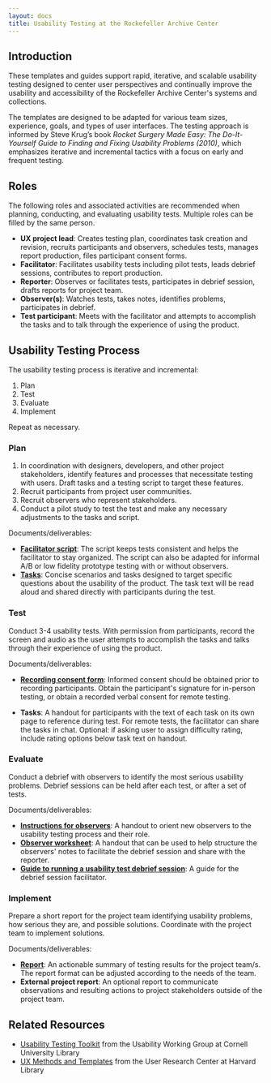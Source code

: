 ```yaml
---
layout: docs
title: Usability Testing at the Rockefeller Archive Center
---
```


## Introduction
These templates and guides support rapid, iterative, and scalable usability testing designed to center user perspectives and continually improve the usability and accessibility of the Rockefeller Archive Center's systems and collections.

The templates are designed to be adapted for various team sizes, experience, goals, and types of user interfaces. The testing approach is informed by Steve Krug’s book _Rocket Surgery Made Easy: The Do-It-Yourself Guide to Finding and Fixing Usability Problems (2010)_, which emphasizes iterative and incremental tactics with a focus on early and frequent testing.

## Roles
The following roles and associated activities are recommended when planning, conducting, and evaluating usability tests. Multiple roles can be filled by the same person.

- **UX project lead**: Creates testing plan, coordinates task creation and revision, recruits participants and observers, schedules tests, manages report production, files participant consent forms.
- **Facilitator**: Facilitates usability tests including pilot tests, leads debrief sessions, contributes to report production.
- **Reporter**: Observes or facilitates tests, participates in debrief session, drafts reports for project team.
- **Observer(s)**: Watches tests, takes notes, identifies problems, participates in debrief.
- **Test participant**: Meets with the facilitator and attempts to accomplish the tasks and to talk through the experience of using the product.

## Usability Testing Process
The usability testing process is iterative and incremental:
1. Plan
2. Test
3. Evaluate
4. Implement

Repeat as necessary.
### Plan
1. In coordination with designers, developers, and other project stakeholders, identify features and processes that necessitate testing with users. Draft tasks and a testing script to target these features.
2. Recruit participants from project user communities.
3. Recruit observers who represent stakeholders.
4. Conduct a pilot study to test the test and make any necessary adjustments to the tasks and script.

Documents/deliverables:

- **[Facilitator script](facilitator-script)**: The script keeps tests consistent and helps the facilitator to stay organized. The script can also be adapted for informal A/B or low fidelity prototype testing with or without observers.
- **[Tasks](tasks-template)**: Concise scenarios and tasks designed to target specific questions about the usability of the product. The task text will be read aloud and shared directly with participants during the test.

### Test

Conduct 3-4 usability tests. With permission from participants, record the screen and audio as the user attempts to accomplish the tasks and talks through their experience of using the product.

Documents/deliverables:
- **[Recording consent form](consent)**: Informed consent should be obtained prior to recording participants. Obtain the participant's signature for in-person testing, or obtain a recorded verbal consent for remote testing.

- **Tasks**: A handout for participants with the text of each task on its own page to reference during test. For remote tests, the facilitator can share the tasks in chat. Optional: if asking user to assign difficulty rating, include rating options below task text on handout.

### Evaluate

Conduct a debrief with observers to identify the most serious usability problems. Debrief sessions can be held after each test, or after a set of tests.

Documents/deliverables:
- **[Instructions for observers](observer-instruction)**: A handout to orient new observers to the usability testing process and their role.
- **[Observer worksheet](observer-worksheet)**: A handout that can be used to help structure the observers' notes to facilitate the debrief session and share with the reporter.
- **[Guide to running a usability test debrief session](debrief-guide)**: A guide for the debrief session facilitator.

### Implement
Prepare a short report for the project team identifying usability problems, how serious they are, and possible solutions. Coordinate with the project team to implement solutions.

Documents/deliverables:
- **[Report](report)**: An actionable summary of testing results for the project team/s. The report format can be adjusted according to the needs of the team.
- **External project report**: An optional report to communicate observations and resulting actions to project stakeholders outside of the project team.

## Related Resources
- [Usability Testing Toolkit](https://blogs.cornell.edu/usabilitytoolkit/) from the Usability Working Group at Cornell University Library
- [UX Methods and Templates](https://wiki.harvard.edu/confluence/pages/viewpage.action?pageId=184322362) from the User Research Center at Harvard Library
